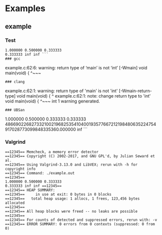 # Examples
## example
### Test
```
1.000000 0.500000 0.333333 
0.333333 inf inf ```
### gcc
```
example.c:62:6: warning: return type of ‘main’ is not ‘int’ [-Wmain]
 void main(void) {
      ^~~~
```
### clang
```
example.c:62:1: warning: return type of 'main' is not 'int' [-Wmain-return-type]
void main(void) {
^
example.c:62:1: note: change return type to 'int'
void main(void) {
^~~~
int
1 warning generated.
```
### UBSan
```
1.000000 0.500000 0.333333 
0.333333 486690226827332100219682535410400193577667212198480635224754917028773099848335360.000000 inf ```
### Valgrind
```
==12345== Memcheck, a memory error detector
==12345== Copyright (C) 2002-2017, and GNU GPL'd, by Julian Seward et al.
==12345== Using Valgrind-3.13.0 and LibVEX; rerun with -h for copyright info
==12345== Command: ./example.out
==12345== 
1.000000 0.500000 0.333333 
0.333333 inf inf ==12345== 
==12345== HEAP SUMMARY:
==12345==     in use at exit: 0 bytes in 0 blocks
==12345==   total heap usage: 1 allocs, 1 frees, 123,456 bytes allocated
==12345== 
==12345== All heap blocks were freed -- no leaks are possible
==12345== 
==12345== For counts of detected and suppressed errors, rerun with: -v
==12345== ERROR SUMMARY: 0 errors from 0 contexts (suppressed: 0 from 0)
```
